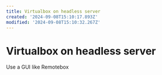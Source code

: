 ```yaml
---
title: Virtualbox on headless server
created: '2024-09-08T15:10:17.893Z'
modified: '2024-09-08T15:10:32.267Z'
---
```


# Virtualbox on headless server

Use a GUI like Remotebox
